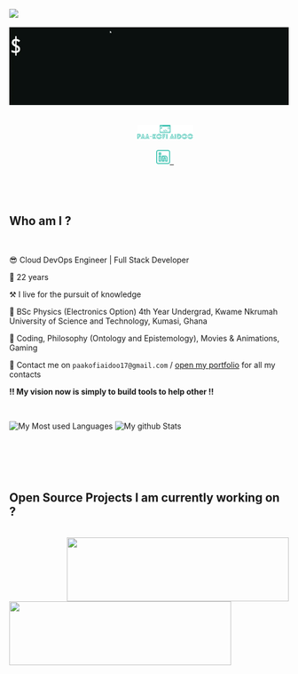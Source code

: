 ![](https://komarev.com/ghpvc/?username=paakofiaidoo&style=flat-square&color=yellow)

<img align="center" src="./img/hello.gif">

<br>

<h5 align="center">
    <code>
        <a href="https://www.paakofiaidoo.tech" title="My Portfolio"><img width="100" src="img/logo.svg"></a>
    </code>
    <code>
        <a href="https://www.linkedin.com/in/paakofiaidoo" title="LinkedIn Profile"><img width="25" src="img/linkedin.svg"> </a>
    </code>
</h5>
<br>

<div>

## Who am I ?

<br>

😎 Cloud DevOps Engineer | Full Stack Developer 

📅 22 years

⚒️ I live for the pursuit of knowledge

🏫 BSc Physics (Electronics Option) 4th Year Undergrad, Kwame Nkrumah University of Science and Technology, Kumasi, Ghana

💖 Coding, Philosophy (Ontology and Epistemology), Movies & Animations, Gaming

📨 Contact me on `paakofiaidoo17@gmail.com` / [open my portfolio](https://paakofiadoo.tech) for all my contacts

**!! My vision now is simply to build tools to help other !!**

</div>

<br>

![My Most used Languages](https://github-readme-stats.vercel.app/api/top-langs/?username=paakofiaidoo&langs_count=10&layout=compact&theme=radical&border_color=61dafb&border_radius=10)
![My github Stats](https://github-readme-stats.vercel.app/api?username=paakofiaidoo&show_icons=true&theme=radical&border_color=61dafb&border_radius=10)

<div>

<br>

<!-- ## Learning topics for this year ?

<br> -->

<!-- ```diff
+ Java using [jmix platform](http://jmix.io/) =>                                    90% [#########=]

+ postgres =>                                                                       40% [####======]

+ Advance programing concepts( algorithms, data structures, design patterns) =>      0% [==========]

+ Rust =>                                                                           10% [#=========]

+ TypeScript =>                                                                     10% [#=========]
``` -->

</div>

<br><br>

## Open Source Projects I am currently working on ?

<br>

<div >
    <a href="https://github.com/paakofiaidoo/juki-builder" title="juki-builder">
        <img align="right" width="400" height="115"
            src="https://github-readme-stats.vercel.app/api/pin/?username=paakofiaidoo&repo=juki-builder&theme=radical&border_color=61dafb&border_radius=10" />
    </a>
     <a href="https://github.com/paakofiaidoo/Browser-file-system-access-helper" title="browser-file-system-access-helper">
        <img align="left" width=" 400" height="115"
            src="https://github-readme-stats.vercel.app/api/pin/?username=paakofiaidoo&repo=Browser-file-system-access-helper&theme=radical&border_color=61dafb&border_radius=10" />
    </a>
</div>
